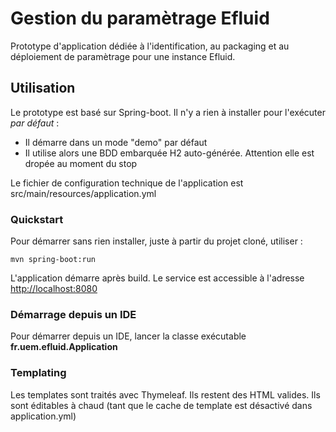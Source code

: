 # Gestion du paramètrage Efluid

Prototype d'application dédiée à l'identification, au packaging et au déploiement de paramètrage pour une instance Efluid.

## Utilisation

Le prototype est basé sur Spring-boot. Il n'y a rien à installer pour l'exécuter _par défaut_ :
* Il démarre dans un mode "demo" par défaut
* Il utilise alors une BDD embarquée H2 auto-générée. Attention elle est dropée au moment du stop

Le fichier de configuration technique de l'application est src/main/resources/application.yml

### Quickstart
Pour démarrer sans rien installer, juste à partir du projet cloné, utiliser : 

    mvn spring-boot:run
    
L'application démarre après build. Le service est accessible à l'adresse [http://localhost:8080](http://localhost:8080)

### Démarrage depuis un IDE
Pour démarrer depuis un IDE, lancer la classe exécutable __fr.uem.efluid.Application__

### Templating
Les templates sont traités avec Thymeleaf. Ils restent des HTML valides. Ils sont éditables à chaud (tant que le cache de template est désactivé dans application.yml)